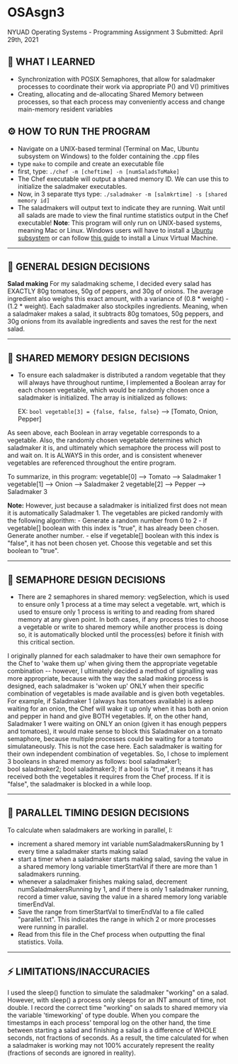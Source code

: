 # OSAsgn3
NYUAD Operating Systems - Programming Assignment 3
Submitted: April 29th, 2021

## 🚀 WHAT I LEARNED
- Synchronization with POSIX Semaphores, that allow for saladmaker processes to coordinate their work via appropriate P() and V() primitives
- Creating, allocating and de-allocating Shared Memory between processes, so that each process may conveniently access and change main-memory resident variables

## ⚙️ HOW TO RUN THE PROGRAM
- Navigate on a UNIX-based terminal (Terminal on Mac, Ubuntu subsystem on Windows) to the folder containing the .cpp files
- type `make` to compile and create an executable file
- first, type: 
	`./chef -m [cheftime] -n [numSaladsToMake]`
- The Chef executable will output a shared memory ID. We can use this to initialize the saladmaker executables.
- Now, in 3 separate ttys type:
	 `./saladmaker -m [salmkrtime] -s [shared memory id]`
- The saladmakers will output text to indicate they are running. Wait until all salads are made to view the final runtime statistics output in the Chef executable!
**Note**: This program will only run on UNIX-based systems, meaning Mac or Linux. Windows users will have to install a [Ubuntu subsystem](https://ubuntu.com/wsl) or can follow [this guide](https://itsfoss.com/install-linux-in-virtualbox/) to install a Linux Virtual Machine.
---

## 🎨 GENERAL DESIGN DECISIONS
**Salad making**
For my saladmaking scheme, I decided every salad has EXACTLY 80g tomatoes, 50g of peppers, and 30g of onions. The average ingredient also weighs this exact amount, with a variance of (0.8 * weight) - (1.2 * weight).
Each saladmaker also stockpiles ingredients. Meaning, when a saladmaker makes a salad, it subtracts 80g tomatoes, 50g peppers, and 30g onions from its available ingredients and saves the rest for the next salad.

---

## 🎨 SHARED MEMORY DESIGN DECISIONS

- To ensure each saladmaker is distributed a random vegetable that they will always have throughout runtime, I implemented a Boolean array for each chosen vegetable, which would be randomly chosen once a saladmaker is initialized. The array is initialized as follows:

	EX: `bool vegetable[3] = {false, false, false}` --> [Tomato, Onion, Pepper]

As seen above, each Boolean in array vegetable corresponds to a vegetable. Also, the randomly chosen vegetable determines which saladmaker it is, and ultimately which semaphore the process will post to and wait on. It is ALWAYS in this order, and is consistent whenever vegetables are referenced throughout the entire program.

To summarize, in this program: 
	vegetable[0] --> Tomato --> Saladmaker 1
	vegetable[1] --> Onion  --> Saladmaker 2
	vegetable[2] --> Pepper --> Saladmaker 3

**Note:** However, just because a saladmaker is initialized first does not mean it is automatically Saladmaker 1. The vegetables are picked randomly with the following algorithm:
	- Generate a random number from 0 to 2
	- if vegetable[] boolean with this index is "true", it has already been chosen. Generate another number.
	- else if vegetable[] boolean with this index is "false", it has not been chosen yet. Choose this vegetable and set this boolean to "true".

---

## 🎨 SEMAPHORE DESIGN DECISIONS
- There are 2 semaphores in shared memory: 
	vegSelection, which is used to ensure only 1 process at a time may select a vegetable.
	wrt, which is used to ensure only 1 process is writing to and reading from shared memory at any given point. 
In both cases, if any process tries to choose a vegetable or write to shared memory while another process is doing so, it is automatically blocked until the process(es) before it finish with this critical section. 

I originally planned for each saladmaker to have their own semaphore for the Chef to 'wake them up' when giving them the appropriate vegetable combination -- however, I ultimately decided a method of signalling was more appropriate, because with the way the salad making process is designed, each saladmaker is 'woken up' ONLY when their specific combination of vegetables is made available and is given both vegetables. 
For example, if Saladmaker 1 (always has tomatoes available) is asleep waiting for an onion, the Chef will wake it up only when it has both an onion and pepper in hand and give BOTH vegetables. If, on the other hand, Saladmaker 1 were waiting on ONLY an onion (given it has enough peppers and tomatoes), it would make sense to block this Saladmaker on a tomato semaphore, because multiple processes could be waiting for a tomato simulataneously. This is not the case here. Each saladmaker is waiting for their own independent combination of vegetables.
So, I chose to implement 3 booleans in shared memory as follows:
	bool saladmaker1;       
    	bool saladmaker2;
    	bool saladmaker3;
If a bool is "true", it means it has received both the vegetables it requires from the Chef process. If it is "false", the saladmaker is blocked in a while loop.

---

## 🎨 PARALLEL TIMING DESIGN DECISIONS
To calculate when saladmakers are working in parallel, I:
- increment a shared memory int variable numSaladmakersRunning by 1 every time a saladmaker starts making salad 
- start a timer when a saladmaker starts making salad, saving the value in a shared memory long variable timerStartVal if there are more than 1 saladmakers running. 
- whenever a saladmaker finishes making salad, decrement numSaladmakersRunning by 1, and if there is only 1 saladmaker running, record a timer value, saving the value in a shared memory long variable timerEndVal.
- Save the range from timerStartVal to timerEndVal to a file called "parallel.txt". This indicates the range in which 2 or more processes were running in parallel.
- Read from this file in the Chef process when outputting the final statistics. Voila.
---
## ⚡ LIMITATIONS/INACCURACIES
I used the sleep() function to simulate the saladmaker "working" on a salad.
However, with sleep() a process only sleeps for an INT amount of time, not double.
I record the correct time "working" on salads to shared memory via the variable 'timeworking' of type double.
When you compare the timestamps in each process' temporal log on the other hand, the time between starting a salad and finishing a salad is a difference of WHOLE seconds, not fractions of seconds.
As a result, the time calculated for when a saladmaker is working may not 100% accurately represent the reality (fractions of seconds are ignored in reality). 

